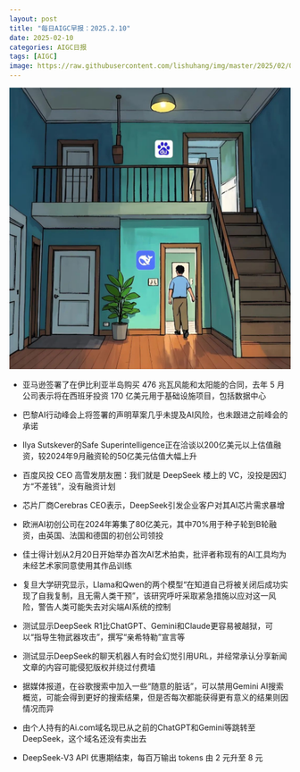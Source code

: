 ```yaml
---
layout: post
title: "每日AIGC早报：2025.2.10"
date: 2025-02-10
categories: AIGC日报
tags: [AIGC]
image: https://raw.githubusercontent.com/lishuhang/img/master/2025/02/0210-d.jpg
---
```


![封面图](https://raw.githubusercontent.com/lishuhang/img/master/2025/02/0210-d.jpg)

  - 亚马逊签署了在伊比利亚半岛购买 476 兆瓦风能和太阳能的合同，去年 5 月公司表示将在西班牙投资 170 亿美元用于基础设施项目，包括数据中心

  - 巴黎AI行动峰会上将签署的声明草案几乎未提及AI风险，也未跟进之前峰会的承诺

  - Ilya Sutskever的Safe Superintelligence正在洽谈以200亿美元以上估值融资，较2024年9月融资轮的50亿美元估值大幅上升

  - 百度风投 CEO 高雪发朋友圈：我们就是 DeepSeek 楼上的 VC，没投是因幻方“不差钱”，没有融资计划

  - 芯片厂商Cerebras CEO表示，DeepSeek引发企业客户对其AI芯片需求暴增

  - 欧洲AI初创公司在2024年筹集了80亿美元，其中70%用于种子轮到B轮融资，由英国、法国和德国的初创公司领投

  - 佳士得计划从2月20日开始举办首次AI艺术拍卖，批评者称现有的AI工具均为未经艺术家同意使用其作品训练

  - 复旦大学研究显示，Llama和Qwen的两个模型“在知道自己将被关闭后成功实现了自我复制，且无需人类干预”，该研究呼吁采取紧急措施以应对这一风险，警告人类可能失去对尖端AI系统的控制

  - 测试显示DeepSeek R1比ChatGPT、Gemini和Claude更容易被越狱，可以“指导生物武器攻击”，撰写“亲希特勒”宣言等

  - 测试显示DeepSeek的聊天机器人有时会幻觉引用URL，并经常承认分享新闻文章的内容可能侵犯版权并绕过付费墙

  - 据媒体报道，在谷歌搜索中加入一些“随意的脏话”，可以禁用Gemini AI搜索概览，可能会得到更好的搜索结果，但是否每次都能获得更有意义的结果则因情况而异

  - 由个人持有的Ai.com域名现已从之前的ChatGPT和Gemini等跳转至DeepSeek，这个域名还没有卖出去

  - DeepSeek-V3 API 优惠期结束，每百万输出 tokens 由 2 元升至 8 元